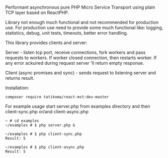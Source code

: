 Performant asynchronous pure PHP Micro Service Transport using plain TCP layer based on ReactPHP.

Library not enough much functional and not recommended for production use. For production use need to provide some much functional like: logging, statistics, debug, unit tests, timeouts, better error handling.

This library provides clients and server:

Server - listen tcp port, receive connections, fork workers and pass requests to workers. If worker closed connection, then restarts worker. If any error ackuired during request server 'll return empty response.

Client (async promises and sync) - sends request to listening server and returns result.

Installation:
```
composer require tatikoma/react-mst:dev-master
```

For example usage start server.php from examples directory and then client-sync.php or/and client-async.php
```
~ # cd examples
~/examples # $ php server.php &

~/examples # $ php client-sync.php 
Result: 5

~/examples # $ php client-async.php 
Result: 5
```